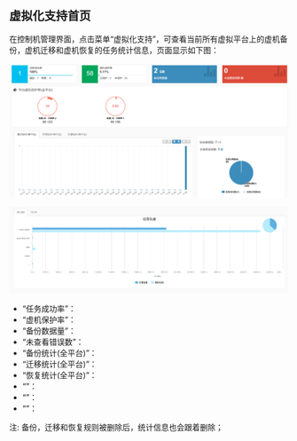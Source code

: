 ## 虚拟化支持首页

在控制机管理界面，点击菜单“虚拟化支持”，可查看当前所有虚拟平台上的虚机备份，虚机迁移和虚机恢复的任务统计信息，页面显示如下图：

![说明: 1](/assets/V6.11811081432.png)

![说明: 1](/assets/V6.11811081433.png)

* “任务成功率”：
* “虚机保护率”：
* “备份数据量”：
* “未查看错误数”：
* “备份统计(全平台)”：
* “迁移统计(全平台)”：
* “恢复统计(全平台)”：
* “”：
* “”：
* “”：

注: 备份，迁移和恢复规则被删除后，统计信息也会跟着删除；



























